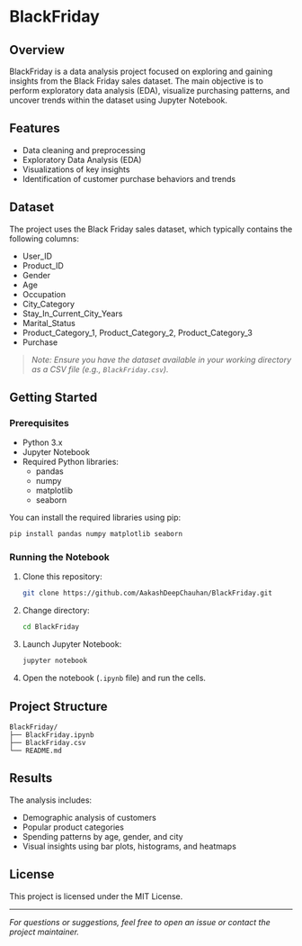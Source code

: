 # BlackFriday

## Overview

BlackFriday is a data analysis project focused on exploring and gaining insights from the Black Friday sales dataset. The main objective is to perform exploratory data analysis (EDA), visualize purchasing patterns, and uncover trends within the dataset using Jupyter Notebook.

## Features

- Data cleaning and preprocessing
- Exploratory Data Analysis (EDA)
- Visualizations of key insights
- Identification of customer purchase behaviors and trends

## Dataset

The project uses the Black Friday sales dataset, which typically contains the following columns:
- User_ID
- Product_ID
- Gender
- Age
- Occupation
- City_Category
- Stay_In_Current_City_Years
- Marital_Status
- Product_Category_1, Product_Category_2, Product_Category_3
- Purchase

> *Note: Ensure you have the dataset available in your working directory as a CSV file (e.g., `BlackFriday.csv`).*

## Getting Started

### Prerequisites

- Python 3.x
- Jupyter Notebook
- Required Python libraries:
  - pandas
  - numpy
  - matplotlib
  - seaborn

You can install the required libraries using pip:

```bash
pip install pandas numpy matplotlib seaborn
```

### Running the Notebook

1. Clone this repository:
   ```bash
   git clone https://github.com/AakashDeepChauhan/BlackFriday.git
   ```
2. Change directory:
   ```bash
   cd BlackFriday
   ```
3. Launch Jupyter Notebook:
   ```bash
   jupyter notebook
   ```
4. Open the notebook (`.ipynb` file) and run the cells.

## Project Structure

```
BlackFriday/
├── BlackFriday.ipynb
├── BlackFriday.csv
└── README.md
```

## Results

The analysis includes:
- Demographic analysis of customers
- Popular product categories
- Spending patterns by age, gender, and city
- Visual insights using bar plots, histograms, and heatmaps

## License

This project is licensed under the MIT License.

---

*For questions or suggestions, feel free to open an issue or contact the project maintainer.*
